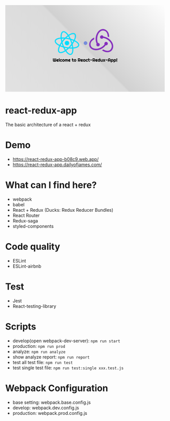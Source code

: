 ![image](https://github.com/jh6120v/react-redux-app/blob/master/cover.png)

# react-redux-app
The basic architecture of a react + redux

# Demo
 - https://react-redux-app-b08c9.web.app/
 - https://react-redux-app.dailyofjames.com/

# What can I find here?

- webpack
- babel
- React + Redux (Ducks: Redux Reducer Bundles)
- React Router
- Redux-saga
- styled-components

# Code quality
- ESLint
- ESLint-airbnb

# Test

- Jest
- React-testing-library

# Scripts

- develop(open webpack-dev-server): ```npm run start```
- production: ```npm run prod```
- analyze: ```npm run analyze```
- show analyze report: ```npm run report```
- test all test file: ```npm run test```
- test single test file: ```npm run test:single xxx.test.js```

# Webpack Configuration

- base setting: webpack.base.config.js
- develop: webpack.dev.config.js
- production: webpack.prod.config.js
